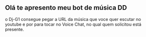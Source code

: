 ## Olá te apresento meu bot de música DD

o Dj-G1 consegue pegar a URL da música que voce quer escutar no youtube e por para tocar no Voice Chat, no qual quem solicitou está presente.